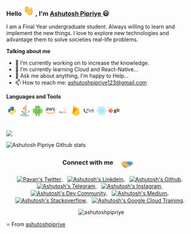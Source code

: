 
### Hello <img src="https://github.com/ashutoshpipriye/ashutoshpipriye/blob/master/Hi.gif" width="29px"> , I'm <a href="https://www.linkedin.com/in/ashutosh-pipriye-847779188"> Ashutosh Pipriye </a> :smiley:

I am a Final Year undergraduate student. Always willing to learn and implement the new things. I love to explore new technologies and advantage them to solve societies real-life problems.<br />

**Talking about me** 

- 🔭 I’m currently working on to increase the knowledge.
- 🌱 I’m currently learning Cloud and React-Native...
- 💬 Ask me about anything, I'm happy to Help...
- 📫 How to reach me: ashutoshpipriye123@gmail.com

**Languages and Tools**  

<code><img height="30" src="https://raw.githubusercontent.com/github/explore/80688e429a7d4ef2fca1e82350fe8e3517d3494d/topics/python/python.png"></code>
<code><img height="30" src="https://raw.githubusercontent.com/github/explore/80688e429a7d4ef2fca1e82350fe8e3517d3494d/topics/java/java.png"></code>
<code><img height="30" src="https://raw.githubusercontent.com/github/explore/80688e429a7d4ef2fca1e82350fe8e3517d3494d/topics/android/android.png"></code>
<code><img height="30" src="https://raw.githubusercontent.com/github/explore/80688e429a7d4ef2fca1e82350fe8e3517d3494d/topics/aws/aws.png"></code>
<code><img height="30" src="https://raw.githubusercontent.com/github/explore/80688e429a7d4ef2fca1e82350fe8e3517d3494d/topics/mysql/mysql.png"></code>
<code><img height="30" src="https://raw.githubusercontent.com/github/explore/80688e429a7d4ef2fca1e82350fe8e3517d3494d/topics/firebase/firebase.png"></code>
<code><img height="30" src="https://raw.githubusercontent.com/github/explore/80688e429a7d4ef2fca1e82350fe8e3517d3494d/topics/flask/flask.png"></code>
<code><img height="30" src="https://raw.githubusercontent.com/github/explore/80688e429a7d4ef2fca1e82350fe8e3517d3494d/topics/react/react.png"></code>
<code><img height="30" src="https://raw.githubusercontent.com/github/explore/80688e429a7d4ef2fca1e82350fe8e3517d3494d/topics/git/git.png"></code>
<br/><br />


  <a href="https://github.com/ashutoshpipriye">
  <img align="center" src="https://github-readme-stats.vercel.app/api/top-langs/?username=ashutoshpipriye&theme=radical&show_icons=true" />
</a>

<br />

![Ashutosh Pipriye Github stats](https://github-readme-stats.vercel.app/api?username=ashutoshpipriye&theme=radical&show_icons=true)
 


<div align="center">
  <h3 align="center">Connect with me<img align="center" src="https://github.com/ashutoshpipriye/ashutoshpipriye/blob/master/Handshake.gif" height="33px" /></h3> 
</div>
<p align="center">
  <a href="https://twitter.com/PipriyeAshutosh">
  <img align="center" alt="Pavan's Twitter" width="22px" src="https://cdn.jsdelivr.net/npm/simple-icons@v3/icons/twitter.svg" />
</a>&nbsp&nbsp
<a href="https://www.linkedin.com/in/ashutosh-pipriye-847779188">
  <img align="center" alt="Ashutosh's Linkdein" width="22px" src="https://cdn.jsdelivr.net/npm/simple-icons@v3/icons/linkedin.svg" />
</a>&nbsp&nbsp
<a href="https://github.com/ashutoshpipriye">
  <img align="center" alt="Ashutosh's Github" width="22px" src="https://cdn.jsdelivr.net/npm/simple-icons@v3/icons/github.svg" />
</a>&nbsp&nbsp
<a href="https://t.me/AshutoshPipriye">
  <img align="center" alt="Ashutosh's Telegram" width="22px" src="https://cdn.jsdelivr.net/npm/simple-icons@v3/icons/telegram.svg" />
</a>&nbsp&nbsp
<a href="https://instagram.com/pipriyeashutosh/">
  <img align="center" alt="Ashutosh's Instagram" width="22px" src="https://cdn.jsdelivr.net/npm/simple-icons@v3/icons/instagram.svg" />
</a>&nbsp&nbsp
<a href="http://dev.to/ashutoshpipriye" target="blank">
  <img align="center" alt="Ashutosh's Dev Community" width="22px" src="https://cdn.jsdelivr.net/npm/simple-icons@v3/icons/dev-dot-to.svg" />
</a>&nbsp&nbsp
<a href="https://medium.com/@ashutoshpipriye">
  <img align="center" alt="Ashutosh's Medium" width="22px" src="https://cdn.jsdelivr.net/npm/simple-icons@v3/icons/medium.svg" />
</a>&nbsp&nbsp
<a href="https://stackoverflow.com/users/12311262/ashutosh-pipriye">
  <img align="center" alt="Ashutosh's Stackoverflow" width="22px" src="https://cdn.jsdelivr.net/npm/simple-icons@v3/icons/stackoverflow.svg" />
</a>&nbsp&nbsp
  <a href="https://google.qwiklabs.com/public_profiles/6d08d7fc-32a6-414e-95b6-6f97d552624c">
  <img align="center" alt="Ashutosh's Google Cloud Training" width="22px" src="https://cdn.jsdelivr.net/npm/simple-icons@3.6.1/icons/googlecloud.svg" />
</a>&nbsp&nbsp
</p>
<p align="center"> <img src="https://komarev.com/ghpvc/?username=ashutoshpipriye" alt="ashutoshpipriye" /> </p>

⭐️ From [ashutoshpipriye](https://github.com/ashutoshpipriye)



